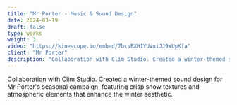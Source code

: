 ```yaml
---
title: "Mr Porter - Music & Sound Design"
date: 2024-03-19
draft: false
type: works
weight: 3
video: "https://kinescope.io/embed/7bcsBXH1YUvuiJJ9xUpKfa"
client: "Mr Porter"
description: "Collaboration with Clim Studio. Created a winter-themed sound design for Mr Porter's seasonal campaign, featuring crisp snow textures and atmospheric elements that enhance the winter aesthetic."
---
```


Collaboration with Clim Studio. Created a winter-themed sound design for Mr Porter's seasonal campaign, featuring crisp snow textures and atmospheric elements that enhance the winter aesthetic. 